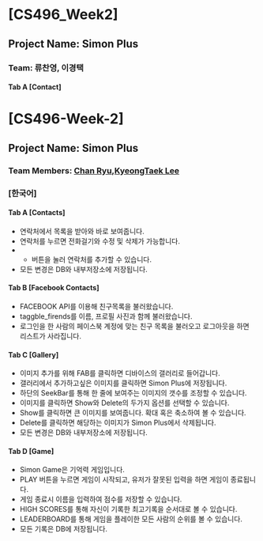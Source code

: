 # [CS496_Week2]
## Project Name: Simon Plus
### Team: 류찬영, 이경택

#### Tab A [Contact]
# [CS496-Week-2]
## Project Name: Simon Plus
### Team Members: [Chan Ryu](https://github.com/chandescartes),[KyeongTaek Lee](https://github.com/skylove308)


### [한국어]

#### Tab A [Contacts]
- 연락처에서 목록을 받아와 바로 보여줍니다.
- 연락처를 누르면 전화걸기와 수정 및 삭제가 가능합니다.
- + 버튼을 눌러 연락처를 추가할 수 있습니다.
- 모든 변경은 DB와 내부저장소에 저장됩니다.

#### Tab B [Facebook Contacts]
- FACEBOOK API를 이용해 친구목록을 불러왔습니다.
- taggble_firends를 이름, 프로필 사진과 함께 불러왔습니다.
- 로그인을 한 사람의 페이스북 계정에 맞는 친구 목록을 불러오고 로그아웃을 하면 리스트가 사라집니다.

#### Tab C [Gallery]
- 이미지 추가를 위해 FAB를 클릭하면 디바이스의 갤러리로 들어갑니다.
- 갤러리에서 추가하고싶은 이미지를 클릭하면 Simon Plus에 저장됩니다.
- 하단의 SeekBar를 통해 한 줄에 보여주는 이미지의 갯수를 조정할 수 있습니다.
- 이미지를 클릭하면 Show와 Delete의 두가지 옵션를 선택할 수 있습니다.
- Show를 클릭하면 큰 이미지를 보여줍니다. 확대 혹은 축소하여 볼 수 있습니다.
- Delete를 클릭하면 해당하는 이미지가 Simon Plus에서 삭제됩니다.
- 모든 변경은 DB와 내부저장소에 저장됩니다.

#### Tab D [Game]
- Simon Game은 기억력 게임입니다.
- PLAY 버튼을 누르면 게임이 시작되고, 유저가 잘못된 입력을 하면 게임이 종료됩니다.
- 게임 종료시 이름을 입력하여 점수를 저장할 수 있습니다.
- HIGH SCORES를 통해 자신이 기록한 최고기록을 순서대로 볼 수 있습니다.
- LEADERBOARD를 통해 게임을 플레이한 모든 사람의 순위를 볼 수 있습니다.
- 모든 기록은 DB에 저장됩니다.
